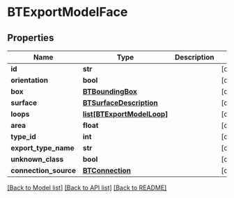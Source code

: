 # BTExportModelFace

## Properties
Name | Type | Description | Notes
------------ | ------------- | ------------- | -------------
**id** | **str** |  | [optional] 
**orientation** | **bool** |  | [optional] 
**box** | [**BTBoundingBox**](BTBoundingBox.md) |  | [optional] 
**surface** | [**BTSurfaceDescription**](BTSurfaceDescription.md) |  | [optional] 
**loops** | [**list[BTExportModelLoop]**](BTExportModelLoop.md) |  | [optional] 
**area** | **float** |  | [optional] 
**type_id** | **int** |  | [optional] 
**export_type_name** | **str** |  | [optional] 
**unknown_class** | **bool** |  | [optional] 
**connection_source** | [**BTConnection**](BTConnection.md) |  | [optional] 

[[Back to Model list]](../README.md#documentation-for-models) [[Back to API list]](../README.md#documentation-for-api-endpoints) [[Back to README]](../README.md)


